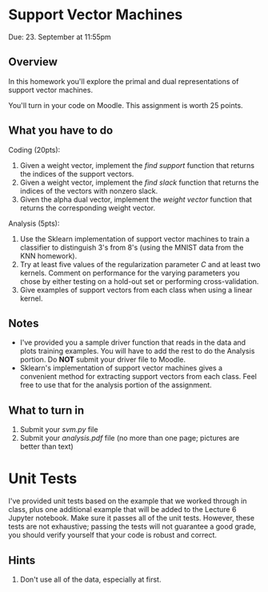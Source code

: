Support Vector Machines
=

Due: 23. September at 11:55pm 

Overview
--------

In this homework you'll explore the primal and dual representations of support
vector machines.

You'll turn in your code on Moodle.  This assignment is worth 25
points.

What you have to do
----

Coding (20pts):

1.  Given a weight vector, implement the *find support* function that returns the indices of the support vectors.
1.  Given a weight vector, implement the *find slack* function that returns the indices of the vectors with nonzero slack.
1.  Given the alpha dual vector, implement the *weight vector* function that returns the corresponding weight vector.

Analysis (5pts):

1.  Use the Sklearn implementation of support vector machines to train a classifier to distinguish 3's from 8's (using the MNIST data from the KNN homework).
1.  Try at least five values of the regularization parameter _C_ and at least two kernels.  Comment on performance for the varying parameters you chose by either testing on a hold-out set or performing cross-validation. 
1.  Give examples of support vectors from each class when using a linear kernel.

Notes
-

- I've provided you a sample driver function that reads in the data and plots training examples.  You will have to add the rest to do the Analysis portion.  Do **NOT** submit your driver file to Moodle. 
- Sklearn's implementation of support vector machines gives a convenient method for extracting support vectors from each class.  Feel free to use that for the analysis portion of the assignment.  


What to turn in
-

1.  Submit your _svm.py_ file
1.  Submit your _analysis.pdf_ file (no more than one page; pictures
    are better than text)


Unit Tests
=

I've provided unit tests based on the example that we worked through in class, plus one additional example that will be added to the Lecture 6 Jupyter notebook.
Make sure it passes all of the unit tests.  However, these tests are not exhaustive; passing the tests will not
guarantee a good grade, you should verify yourself that your code is robust and
correct.


Hints
-

1.  Don't use all of the data, especially at first.  
